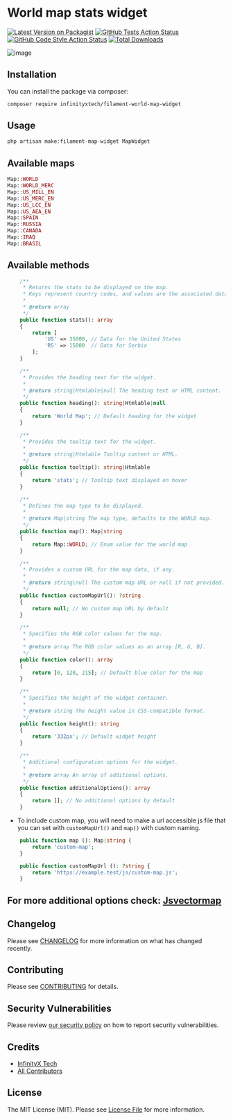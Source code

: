 # World map stats widget

[![Latest Version on Packagist](https://img.shields.io/packagist/v/infinityxtech/filament-world-map-widget.svg?style=flat-square)](https://packagist.org/packages/infinityxtech/filament-world-map-widget)
[![GitHub Tests Action Status](https://img.shields.io/github/actions/workflow/status/infinityxtech/filament-world-map-widget/run-tests.yml?branch=main&label=tests&style=flat-square)](https://github.com/infinityxtech/filament-world-map-widget/actions?query=workflow%3Arun-tests+branch%3Amain)
[![GitHub Code Style Action Status](https://img.shields.io/github/actions/workflow/status/infinityxtech/filament-world-map-widget/fix-php-code-styling.yml?branch=main&label=code%20style&style=flat-square)](https://github.com/infinityxtech/filament-world-map-widget/actions?query=workflow%3A"Fix+PHP+code+styling"+branch%3Amain)
[![Total Downloads](https://img.shields.io/packagist/dt/infinityxtech/filament-world-map-widget.svg?style=flat-square)](https://packagist.org/packages/infinityxtech/filament-world-map-widget)



![image](https://github.com/user-attachments/assets/5373a841-6918-42b1-8227-698261a774b5)


## Installation

You can install the package via composer:

```bash
composer require infinityxtech/filament-world-map-widget
```

## Usage

```php
php artisan make:filament-map-widget MapWidget
```

## Available maps

```php
Map::WORLD
Map::WORLD_MERC
Map::US_MILL_EN
Map::US_MERC_EN
Map::US_LCC_EN
Map::US_AEA_EN
Map::SPAIN
Map::RUSSIA
Map::CANADA
Map::IRAQ
Map::BRASIL
```

## Available methods

```php
    /**
     * Returns the stats to be displayed on the map.
     * Keys represent country codes, and values are the associated data points.
     *
     * @return array
     */
    public function stats(): array
    {
        return [
            'US' => 35000, // Data for the United States
            'RS' => 15000  // Data for Serbia
        ];
    }

    /**
     * Provides the heading text for the widget.
     *
     * @return string|Htmlable|null The heading text or HTML content.
     */
    public function heading(): string|Htmlable|null
    {
        return 'World Map'; // Default heading for the widget
    }

    /**
     * Provides the tooltip text for the widget.
     *
     * @return string|Htmlable Tooltip content or HTML.
     */
    public function tooltip(): string|Htmlable
    {
        return 'stats'; // Tooltip text displayed on hover
    }

    /**
     * Defines the map type to be displayed.
     *
     * @return Map|string The map type, defaults to the WORLD map.
     */
    public function map(): Map|string
    {
        return Map::WORLD; // Enum value for the world map
    }

    /**
     * Provides a custom URL for the map data, if any.
     *
     * @return string|null The custom map URL or null if not provided.
     */
    public function customMapUrl(): ?string
    {
        return null; // No custom map URL by default
    }

    /**
     * Specifies the RGB color values for the map.
     *
     * @return array The RGB color values as an array [R, G, B].
     */
    public function color(): array
    {
        return [0, 120, 215]; // Default blue color for the map
    }

    /**
     * Specifies the height of the widget container.
     *
     * @return string The height value in CSS-compatible format.
     */
    public function height(): string
    {
        return '332px'; // Default widget height
    }

    /**
     * Additional configuration options for the widget.
     *
     * @return array An array of additional options.
     */
    public function additionalOptions(): array
    {
        return []; // No additional options by default
    }
```

- To include custom map, you will need to make a url accessible js file that you can set with `customMapUrl()` and `map()` with custom naming.

```php
    public function map (): Map|string {
        return 'custom-map';
    }

    public function customMapUrl (): ?string {
        return 'https://example.test/js/custom-map.js';
    }
```
## For more additional options check: [Jsvectormap](https://jvm-docs.vercel.app/docs/introduction)

## Changelog

Please see [CHANGELOG](CHANGELOG.md) for more information on what has changed recently.

## Contributing

Please see [CONTRIBUTING](.github/CONTRIBUTING.md) for details.

## Security Vulnerabilities

Please review [our security policy](../../security/policy) on how to report security vulnerabilities.

## Credits

- [InfinityX Tech](https://github.com/InfinityXTech)
- [All Contributors](../../contributors)

## License

The MIT License (MIT). Please see [License File](LICENSE.md) for more information.
